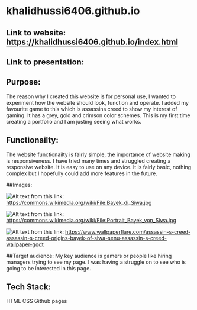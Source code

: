 # khalidhussi6406.github.io
## Link to website: https://khalidhussi6406.github.io/index.html
## Link to presentation:


## Purpose: 
The reason why I created this website is for personal use, I wanted to experiment how the website should look, function and operate.
I added my favourite game to this which is assassins creed to show my interest of gaming. It has a grey, gold and crimson color schemes.
This is my first time creating a portfolio and I am justing seeing what works.

## Functionailty: 
The website functionailty is fairly simple, the importance of website making is responsiveness. I have tried many times and struggled creating a responsive 
website. It is easy to use on any device. It is fairly basic, nothing complex but I hopefully could add more features in the future.

##Images:

![Alt text](file:///Users/khalid/Desktop/portfolio/Bayek_di_Siwa.jpeg "Bayek di Siwa") from this link: https://commons.wikimedia.org/wiki/File:Bayek_di_Siwa.jpg

![Alt text](file:///Users/khalid/Desktop/portfolio/Portrait_Bayek_von_Siwa.jpeg "Bayek von siwa") from this link:
https://commons.wikimedia.org/wiki/File:Portrait_Bayek_von_Siwa.jpg

![Alt text](file:///Users/khalid/Desktop/portfolio/bayeksenu.jpeg "Bayek with Senu") from this link:
https://www.wallpaperflare.com/assassin-s-creed-assassin-s-creed-origins-bayek-of-siwa-senu-assassin-s-creed-wallpaper-gqdt

##Target audience:
My key audience is gamers or people like hiring managers trying to see my page. I was having a struggle on to see who is going to be interested in this page.

## Tech Stack:
HTML
CSS
Github pages


